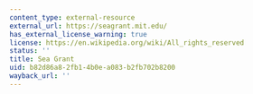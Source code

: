```yaml
---
content_type: external-resource
external_url: https://seagrant.mit.edu/
has_external_license_warning: true
license: https://en.wikipedia.org/wiki/All_rights_reserved
status: ''
title: Sea Grant
uid: b82d86a8-2fb1-4b0e-a083-b2fb702b8200
wayback_url: ''
---
```

